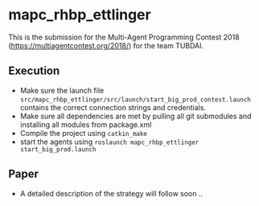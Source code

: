 # mapc_rhbp_ettlinger

This is the submission for the Multi-Agent Programming Contest 2018 (https://multiagentcontest.org/2018/) for the team TUBDAI. 

## Execution

* Make sure the  launch file  `src/mapc_rhbp_ettlinger/src/launch/start_big_prod_contest.launch` contains the correct connection strings and credentials.
* Make sure all dependencies are met by pulling all git submodules and installing all modules from package.xml
* Compile the project using `catkin_make`
* start the agents using `roslaunch mapc_rhbp_ettlinger start_big_prod.launch`

## Paper
* A detailed description of the strategy will follow soon ..